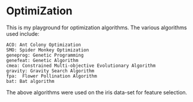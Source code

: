 # OptimiZation 


 
This is my playground for optimization algorithms. The various algorithms used include:

    ACO: Ant Colony Optimization
    SMO: Spider Monkey Optimization
    geneprog: Genetic Programming
    genefeat: Genetic Algorithm
    cmea: Constrained Multi-objective Evolutionary Algorithm
    gravity: Gravity Search Algorithm
    fpa:  Flower Pollination Algorithm
    bat: Bat algorithm
  


<p styles={"text:red"}>The above algorithms were used on the iris data-set for feature selection.</p>
